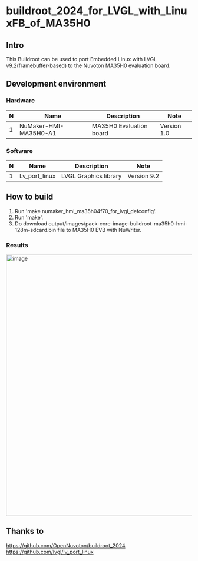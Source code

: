 # buildroot_2024_for_LVGL_with_LinuxFB_of_MA35H0

## Intro
This Buildroot can be used to port Embedded Linux with LVGL v9.2(framebuffer-based) to the Nuvoton MA35H0 evaluation board.

## Development environment
### Hardware
|N|Name|Description|Note|
|---|---|---|---|
|1|NuMaker-HMI-MA35H0-A1|MA35H0 Evaluation board|Version 1.0|

### Software
|N|Name|Description|Note|
|---|---|---|---|
|1|Lv_port_linux|LVGL Graphics library|Version 9.2|

## How to build
1) Run 'make numaker_hmi_ma35h04f70_for_lvgl_defconfig'.
2) Run 'make'.
3) Do download output/images/pack-core-image-buildroot-ma35h0-hmi-128m-sdcard.bin file to MA35H0 EVB with NuWriter.

### Results
<img width="975" height="710" alt="image" src="https://github.com/user-attachments/assets/02e34c1d-368f-479b-835a-067beb249ff0" />

## Thanks to
https://github.com/OpenNuvoton/buildroot_2024<br />
https://github.com/lvgl/lv_port_linux
